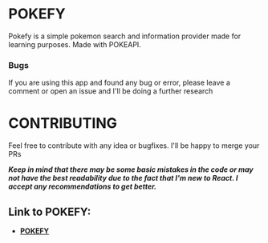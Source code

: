<h1>POKEFY</h1>
<p>Pokefy is a simple pokemon search and information provider made for learning purposes. Made with POKEAPI.</p>

<h3>Bugs</h3>
<p>If you are using this app and found any bug or error, please leave a comment or open an issue and I'll be doing a further research</p>

<h1>CONTRIBUTING</h1>
<p>Feel free to contribute with any idea or bugfixes. I'll be happy to merge your PRs</p>

<strong><i>Keep in mind that there may be some basic mistakes in the code or may not have the best readability due to the fact that I'm new to React. I accept any recommendations to get better.</i></strong>

<h2>Link to POKEFY:</h2>

<ul>
    <li><a target="_blank" href="https://pokefy.vercel.app/"><strong>POKEFY</strong></a></li>
</ul>
